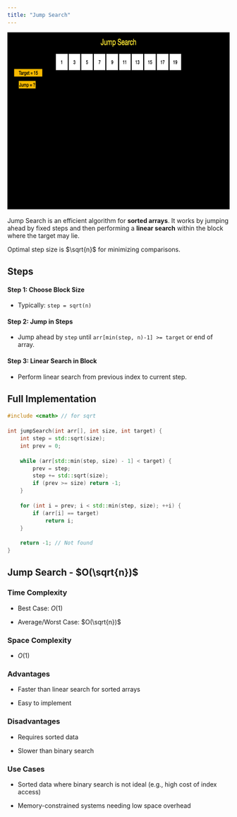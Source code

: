 ```yaml
---
title: "Jump Search"
---
```


<div style="text-align: center;">
  <img src="/images/cpp/02-Algorithms/jump-search.gif" height="400">
</div>

Jump Search is an efficient algorithm for **sorted arrays**. It works by jumping ahead by fixed steps and then performing a **linear search** within the block where the target may lie.

Optimal step size is $\sqrt{n}$ for minimizing comparisons.

## Steps

#### Step 1: Choose Block Size

- Typically: `step = sqrt(n)`

#### Step 2: Jump in Steps

- Jump ahead by `step` until `arr[min(step, n)-1] >= target` or end of array.

#### Step 3: Linear Search in Block

- Perform linear search from previous index to current step.

## Full Implementation

```c++
#include <cmath> // for sqrt

int jumpSearch(int arr[], int size, int target) {
    int step = std::sqrt(size);
    int prev = 0;

    while (arr[std::min(step, size) - 1] < target) {
        prev = step;
        step += std::sqrt(size);
        if (prev >= size) return -1;
    }

    for (int i = prev; i < std::min(step, size); ++i) {
        if (arr[i] == target)
            return i;
    }

    return -1; // Not found
}
```

## Jump Search - $O(\sqrt{n})$

### Time Complexity

* Best Case: $O(1)$
- Average/Worst Case: $O(\sqrt{n})$

### Space Complexity

* $O(1)$
  
### Advantages

* Faster than linear search for sorted arrays
- Easy to implement

### Disadvantages

* Requires sorted data
- Slower than binary search

### Use Cases

* Sorted data where binary search is not ideal (e.g., high cost of index access)
- Memory-constrained systems needing low space overhead
